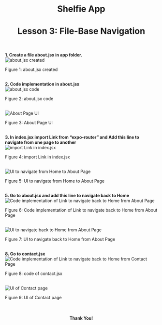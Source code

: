 <div>
    <h1 align="center">Shelfie App</h1>
    <h1 align="center">Lesson 3: File-Base Navigation</h1><br><br>
    <strong>1. Create a file about.jsx in app folder.</strong><br>
    <img src="./Screenshots for Lesson 3/1.png" alt="about.jsx created" /><br>
    <p>Figure 1: about.jsx created</p><br>
    <strong>2. Code implementation in about.jsx</strong><br>
    <img src="./Screenshots for Lesson 3/2.png" alt="about.jsx code" /><br>
    <p>Figure 2: about.jsx code</p><br>
    <img src="./Screenshots for Lesson 3/3.png" alt="About Page UI" /><br>
    <p>Figure 3: About Page UI</p><br>
    <strong>3. In index.jsx import Link from “expo-router” and Add this line to navigate from one page to another</strong><br>
    <img src="./Screenshots for Lesson 3/4.png" alt="import Link in index.jsx" /><br>
    <p>Figure 4: import Link in index.jsx</p><br>
    <img src="./Screenshots for Lesson 3/5.png" alt="UI to navigate from Home to About Page" /><br>
    <p>Figure 5: UI to navigate from Home to About Page</p><br>
    <strong>5. Go to about.jsx and add this line to navigate back to Home</strong><br>
    <img src="./Screenshots for Lesson 3/6.png" alt="Code implementation of Link to navigate back to Home from About Page" /><br>
    <p>Figure 6: Code implementation of Link to navigate back to Home from About Page</p><br>
    <img src="./Screenshots for Lesson 3/7.png" alt="UI to navigate back to Home from About Page" /><br>
    <p>Figure 7: UI to navigate back to Home from About Page</p><br>
    <strong>8. Go to contact.jsx</strong><br>
    <img src="./Screenshots for Lesson 3/8.png" alt="Code implementation of Link to navigate back to Home from Contact Page" /><br>
    <p>Figure 8: code of contact.jsx</p> <br>
    <img src="./Screenshots for Lesson 3/9.png" alt="UI of Contact page" /><br>
    <p>Figure 9: UI of Contact page</p><br>
    <h4 align="center">Thank You!</h4>
</div>